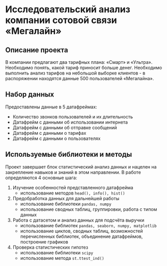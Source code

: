 # Исследовательский анализ компании сотовой связи «Мегалайн»

## Описание проекта

В компании предлагают два тарифных плана: «Смарт» и «Ультра». Необходимо понять, какой тариф приносит больше денег. Необходимо выполнить анализ тарифов на небольшой выборке клиентов - в распоряжении находятся данные 500 пользователей «Мегалайна».

## Набор данных

Предоставлены данные в 5 датафреймах:
- Количество звонков пользователей и их длительность
- Датафрейм с данными об использовании интернета
- Датафрейм с данными об отправке сообщений
- Датафрейм с данными о тарифах
- Датафрейм с данными о пользователях

## Используемые библиотеки и методы

Проект завершает блок статистический анализ данных и нацелен на закрепление навыков и знаний в этом направлении. В работе определяются 4 основные шага:
1. Изучение особенностей представленного датафрейма
    - использование методов `head(), info(), hist()`
2. Предобработка данных для дальнейшей работы
    - использование библиотеки `pandas, numpy`
    - использование сводных таблиц, группировки, работа с типом данных
3. Работа с датасетом и анализ данных для подсчёта выручки
    - использование библиотек `pandas, seaborn, numpy, matplotlib`
    - использование циклов, сводных таблиц, возможностей перечисленных библиотек, объединение датафреймов, построение графиков
4. Проверка статистических гипотез
    - использование библиотеки `scipy`
    - использование метода `st.ttest_ind()`
